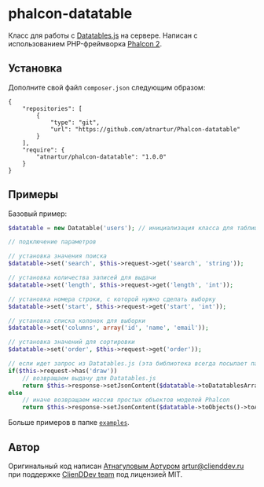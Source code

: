 # phalcon-datatable

Класс для работы с [Datatables.js](https://www.datatables.net/) на сервере. Написан с использованием PHP-фреймворка [Phalcon 2](http://phalconphp.com).

## Установка

Дополните свой файл `composer.json` следующим образом:

```
{
    "repositories": [
        {
            "type": "git",
            "url": "https://github.com/atnartur/Phalcon-datatable"
        }
    ],
    "require": {
        "atnartur/phalcon-datatable": "1.0.0"
    }
}
```

## Примеры

Базовый пример:

```php
$datatable = new Datatable('users'); // инициализация класса для таблицы users

// подключение параметров

// установка значения поиска
$datatable->set('search', $this->request->get('search', 'string'));

// установка количества записей для выдачи
$datatable->set('length', $this->request->get('length', 'int'));

// установка номера строки, с которой нужно сделать выборку
$datatable->set('start', $this->request->get('start', 'int'));

// установка списка колонок для выборки
$datatable->set('columns', array('id', 'name', 'email'));

// установка значений для сортировки
$datatable->set('order', $this->request->get('order'));

// если идет запрос из Datatables.js (эта библиотека всегда посылает параметр draw)
if($this->request->has('draw')) 
    // возвращаем выдачу для Datatables.js
    return $this->response->setJsonContent($datatable->toDatatablesArray());
else
    // иначе возвращаем массив простых объектов моделей Phalcon
    return $this->response->setJsonContent($datatable->toObjects()->toArray());
```

Больше примеров в папке [`examples`](https://github.com/atnartur/Phalcon-datatable/tree/master/examples).

## Автор

Оригинальный код написан [Атнагуловым Артуром](http://atnartur.ru) <artur@clienddev.ru> при поддержке [ClienDDev team](http://clienddev.ru) под лицензией MIT.